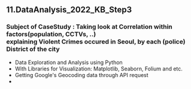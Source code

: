## 11.DataAnalysis_2022_KB_Step3
### Subject of CaseStudy : Taking look at Correlation within factors(population, CCTVs, ..) <br> explaining Violent Crimes occured in Seoul, by each (police) District of the city
  - Data Exploration and Analysis using Python
  - With Libraries for Visualization: Matplotlib, Seaborn, Folium and etc.
  - Getting Google's Geocoding data through API request
  - 
